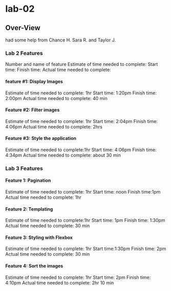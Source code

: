 # lab-02

## Over-View
had some help from Chance H. Sara R. and Taylor J.

### Lab 2 Features

Number and name of feature
Estimate of time needed to complete:
Start time:
Finish time:
Actual time needed to complete:

#### feature #1: Display Images
Estimate of time needed to complete: 1hr
Start time: 1:20pm
Finish time: 2:00pm
Actual time needed to complete: 40 min

#### Feature #2: Filter images

Estimate of time needed to complete: 1hr
Start time: 2:04pm
Finish time: 4:06pm
Actual time needed to complete: 2hrs

#### Feature #3: Style the application

Estimate of time needed to complete:1hr
Start time: 4:06pm
Finish time: 4:34pm
Actual time needed to complete: about 30 min

### Lab 3 Features

#### Feature 1: Pagination
Estimate of time needed to complete: 1hr
Start time: noon
Finish time:1pm
Actual time needed to complete: 1hr

#### Feature 2: Templating
Estimate of time needed to complete:1hr
Start time: 1pm
Finish time: 1:30pm
Actual time needed to complete: 30 min

#### Feature 3: Styling with Flexbox
Estimate of time needed to complete: 1hr
Start time:1:30pm
Finish time: 2pm
Actual time needed to complete: 30 min

#### Feature 4: Sort the images
Estimate of time needed to complete: 1hr
Start time: 2pm
Finish time: 4:10pm
Actual time needed to complete: 2hr 10 min
